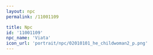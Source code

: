 ```yaml
---
layout: npc
permalink: /11001109

title: Npc
id: '11001109'
npc_name: 'Viata'
icon_url: 'portrait/npc/02010101_he_childwoman2_p.png'
---
```


